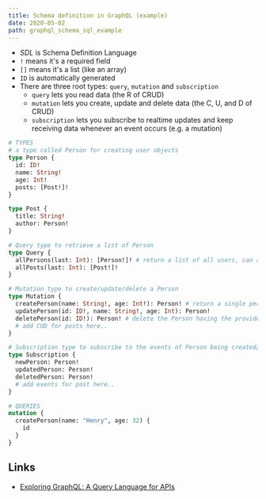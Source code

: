 ```yaml
---
title: Schema definition in GraphQL (example)
date: 2020-05-02
path: graphql_schema_sql_example
---
```


- _SDL_ is Schema Definition Language
- `!` means it's a required field
- `[]` means it's a list (like an array)
- `ID` is automatically generated
- There are three root types: `query`, `mutation` and `subscription`
  - `query` lets you read data (the R of CRUD)
  - `mutation` lets you create, update and delete data (the C, U, and D of CRUD)
  - `subscription` lets you subscribe to realtime updates and keep receiving data whenever an event occurs (e.g. a mutation)

```graphql
# TYPES
# a type called Person for creating user objects
type Person {
  id: ID!
  name: String!
  age: Int!
  posts: [Post!]!
}

type Post {
  title: String!
  author: Person!
}

# Query type to retrieve a list of Person
type Query {
  allPersons(last: Int): [Person!]! # return a list of all users, can accept a `last` parameter to only show last X no. of Persons created
  allPosts(last: Int): [Post!]!
}

# Mutation type to create/update/delete a Person
type Mutation {
  createPerson(name: String!, age: Int!): Person! # return a single person object, created by this mutation
  updatePerson(id: ID!, name: String!, age: Int): Person!
  deletePerson(id: ID!): Person! # delete the Person having the provided `id`
  # add CUD for posts here..
}

# Subscription type to subscribe to the events of Person being created/updated/deleted
type Subscription {
  newPerson: Person!
  updatedPerson: Person!
  deletedPerson: Person!
  # add events for post here..
}
```

```graphql
# QUERIES
mutation {
  createPerson(name: "Henry", age: 32) {
    id
  }
}
```

## Links

- [Exploring GraphQL: A Query Language for APIs](https://www.edx.org/course/exploring-graphql-a-query-language-for-apis)
